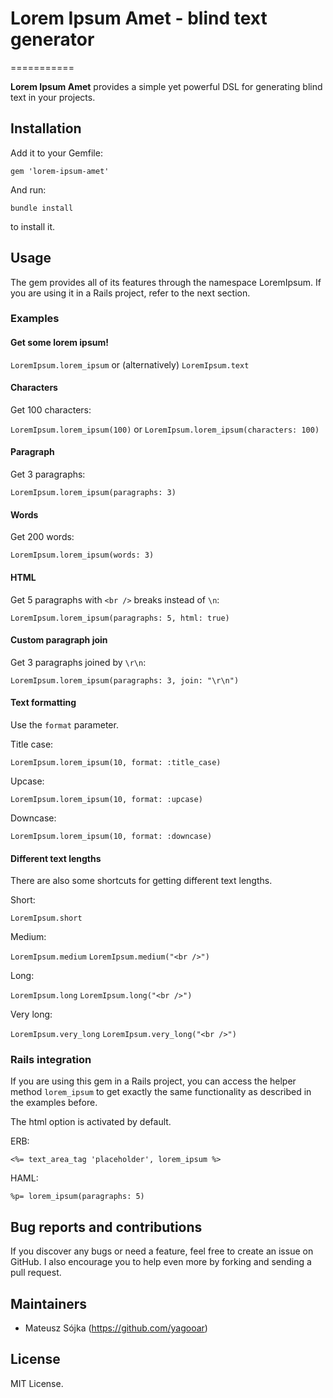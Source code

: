 # Lorem Ipsum Amet - blind text generator
===========

**Lorem Ipsum Amet** provides a simple yet powerful DSL for generating blind text in your projects.

## Installation

Add it to your Gemfile:

`gem 'lorem-ipsum-amet'`

And run:

`bundle install`

to install it.

## Usage

The gem provides all of its features through the namespace LoremIpsum. If you are using it in a Rails project, refer to the next section.

### Examples

#### Get some lorem ipsum!

`LoremIpsum.lorem_ipsum` or
(alternatively) `LoremIpsum.text`

#### Characters

Get 100 characters:

`LoremIpsum.lorem_ipsum(100)` or
`LoremIpsum.lorem_ipsum(characters: 100)`

#### Paragraph

Get 3 paragraphs:

`LoremIpsum.lorem_ipsum(paragraphs: 3)`

#### Words

Get 200 words:

`LoremIpsum.lorem_ipsum(words: 3)`

#### HTML

Get 5 paragraphs with `<br />` breaks instead of `\n`:

`LoremIpsum.lorem_ipsum(paragraphs: 5, html: true)`

#### Custom paragraph join

Get 3 paragraphs joined by `\r\n`:

`LoremIpsum.lorem_ipsum(paragraphs: 3, join: "\r\n")`

#### Text formatting

Use the `format` parameter.

Title case:

`LoremIpsum.lorem_ipsum(10, format: :title_case)`

Upcase:

`LoremIpsum.lorem_ipsum(10, format: :upcase)`

Downcase:

`LoremIpsum.lorem_ipsum(10, format: :downcase)`

#### Different text lengths

There are also some shortcuts for getting different text lengths.

Short:

`LoremIpsum.short`

Medium:

`LoremIpsum.medium`
`LoremIpsum.medium("<br />")`

Long:

`LoremIpsum.long`
`LoremIpsum.long("<br />")`

Very long:

`LoremIpsum.very_long`
`LoremIpsum.very_long("<br />")`

### Rails integration

If you are using this gem in a Rails project, you can access the helper method `lorem_ipsum` to get exactly the same functionality as described in the examples before.

The html option is activated by default.

ERB:

`<%= text_area_tag 'placeholder', lorem_ipsum %>`

HAML:

`%p= lorem_ipsum(paragraphs: 5)`

## Bug reports and contributions

If you discover any bugs or need a feature, feel free to create an issue on GitHub. I also encourage you to help even more by forking and sending a pull request.

## Maintainers

* Mateusz Sójka (https://github.com/yagooar)

## License

MIT License.

